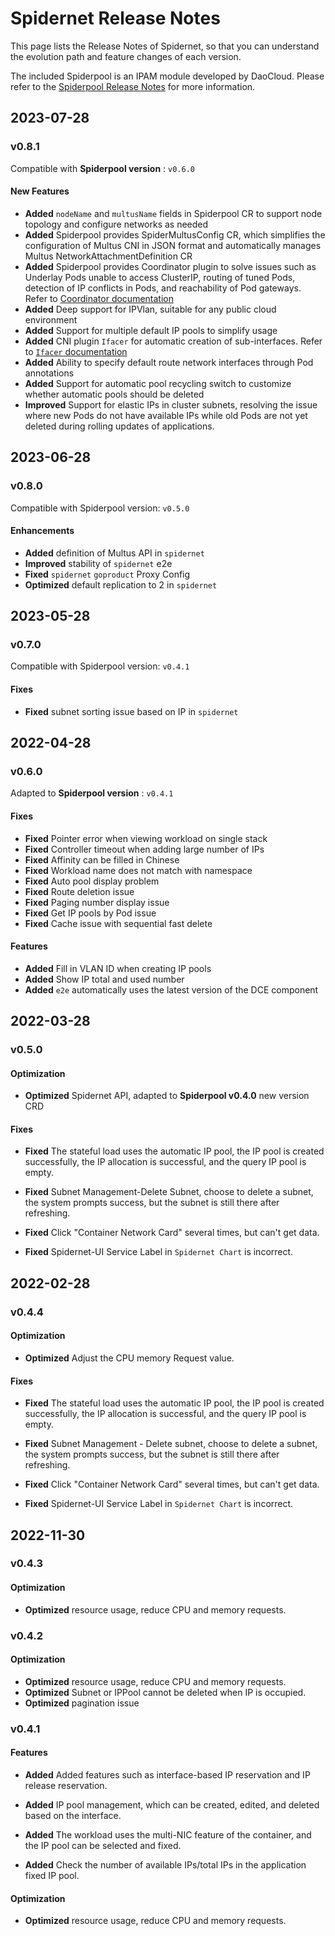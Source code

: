 # Spidernet Release Notes

This page lists the Release Notes of Spidernet, so that you can understand the evolution path and feature changes of each version.

The included Spiderpool is an IPAM module developed by DaoCloud. Please refer to the [Spiderpool Release Notes](https://github.com/spidernet-io/spiderpool/releases) for more information.

## 2023-07-28

### v0.8.1

Compatible with **Spiderpool version** : `v0.6.0`

#### New Features

- **Added** `nodeName` and `multusName` fields in Spiderpool CR to support node topology and configure networks as needed
- **Added** Spiderpool provides SpiderMultusConfig CR, which simplifies the configuration of Multus CNI in JSON format and automatically manages Multus NetworkAttachmentDefinition CR
- **Added** Spiderpool provides Coordinator plugin to solve issues such as Underlay Pods unable to access ClusterIP, routing of tuned Pods, detection of IP conflicts in Pods, and reachability of Pod gateways. Refer to [Coordinator documentation](https://github.com/spidernet-io/spiderpool/blob/main/docs/usage/coordinator-zh_CN.md)
- **Added** Deep support for IPVlan, suitable for any public cloud environment
- **Added** Support for multiple default IP pools to simplify usage
- **Added** CNI plugin `Ifacer` for automatic creation of sub-interfaces. Refer to [`Ifacer` documentation](https://github.com/spidernet-io/spiderpool/blob/main/docs/usage/ifacer-zh_CN.md)
- **Added** Ability to specify default route network interfaces through Pod annotations
- **Added** Support for automatic pool recycling switch to customize whether automatic pools should be deleted
- **Improved** Support for elastic IPs in cluster subnets, resolving the issue where new Pods do not have available IPs while old Pods are not yet deleted during rolling updates of applications.

## 2023-06-28

### v0.8.0

Compatible with Spiderpool version: `v0.5.0`

#### Enhancements

- **Added** definition of Multus API in `spidernet`
- **Improved** stability of `spidernet` e2e
- **Fixed** `spidernet` `goproduct` Proxy Config
- **Optimized** default replication to 2 in `spidernet`

## 2023-05-28

### v0.7.0

Compatible with Spiderpool version: `v0.4.1`

#### Fixes

- **Fixed** subnet sorting issue based on IP in `spidernet`

## 2022-04-28

### v0.6.0

Adapted to **Spiderpool version** : `v0.4.1`

#### Fixes

- **Fixed** Pointer error when viewing workload on single stack
- **Fixed** Controller timeout when adding large number of IPs
- **Fixed** Affinity can be filled in Chinese
- **Fixed** Workload name does not match with namespace
- **Fixed** Auto pool display problem
- **Fixed** Route deletion issue
- **Fixed** Paging number display issue
- **Fixed** Get IP pools by Pod issue
- **Fixed** Cache issue with sequential fast delete

#### Features

- **Added** Fill in VLAN ID when creating IP pools
- **Added** Show IP total and used number
- **Added** `e2e` automatically uses the latest version of the DCE component

## 2022-03-28

### v0.5.0

#### Optimization

- **Optimized** Spidernet API, adapted to **Spiderpool v0.4.0** new version CRD

#### Fixes

- **Fixed** The stateful load uses the automatic IP pool, the IP pool is created successfully, the IP allocation is successful, and the query IP pool is empty.

- **Fixed** Subnet Management-Delete Subnet, choose to delete a subnet, the system prompts success, but the subnet is still there after refreshing.

- **Fixed** Click "Container Network Card" several times, but can't get data.

- **Fixed** Spidernet-UI Service Label in `Spidernet Chart` is incorrect.

## 2022-02-28

### v0.4.4

#### Optimization

- **Optimized** Adjust the CPU memory Request value.

#### Fixes

- **Fixed** The stateful load uses the automatic IP pool, the IP pool is created successfully, the IP allocation is successful, and the query IP pool is empty.

- **Fixed** Subnet Management - Delete subnet, choose to delete a subnet, the system prompts success, but the subnet is still there after refreshing.

- **Fixed** Click "Container Network Card" several times, but can't get data.

- **Fixed** Spidernet-UI Service Label in `Spidernet Chart` is incorrect.

## 2022-11-30

### v0.4.3

#### Optimization

- **Optimized** resource usage, reduce CPU and memory requests.

### v0.4.2

#### Optimization

- **Optimized** resource usage, reduce CPU and memory requests.
- **Optimized** Subnet or IPPool cannot be deleted when IP is occupied.
- **Optimized** pagination issue

### v0.4.1

#### Features

- **Added** Added features such as interface-based IP reservation and IP release reservation.

- **Added** IP pool management, which can be created, edited, and deleted based on the interface.

- **Added** The workload uses the multi-NIC feature of the container, and the IP pool can be selected and fixed.

- **Added** Check the number of available IPs/total IPs in the application fixed IP pool.

#### Optimization

- **Optimized** resource usage, reduce CPU and memory requests.